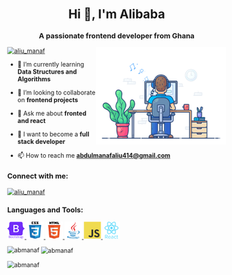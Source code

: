 <h1 align="center">Hi 👋, I'm Alibaba</h1>
<h3 align="center">A passionate frontend developer from Ghana</h3>
<img align="right" src="https://raw.githubusercontent.com/SupianIDz/SupianIDz/main/coding.gif" alt="profile" width="300px"/>

<p align="left"> <a href="https://twitter.com/aliu_manaf" target="blank"><img src="https://img.shields.io/twitter/follow/aliu_manaf?logo=twitter&style=for-the-badge" alt="aliu_manaf"  /></a> </p>

- 🌱 I’m currently learning **Data Structures and Algorithms**

- 👯 I’m looking to collaborate on **frontend projects**

- 💬 Ask me about **fronted and react**
- 👀 I want to become a **full stack developer**
- 📫 How to reach me **abdulmanafaliu414@gmail.com** 

<h3 align="left">Connect with me:</h3>
<p align="left">
<a href="https://twitter.com/aliu_manaf" target="blank"><img align="center" src="https://raw.githubusercontent.com/rahuldkjain/github-profile-readme-generator/master/src/images/icons/Social/twitter.svg" alt="aliu_manaf" height="30" width="40" /></a>
</p>

<h3 align="left">Languages and Tools:</h3>
<p align="left"> <a href="https://getbootstrap.com" target="_blank" rel="noreferrer"> <img src="https://raw.githubusercontent.com/devicons/devicon/master/icons/bootstrap/bootstrap-plain-wordmark.svg" alt="bootstrap" width="40" height="40"/> </a> <a href="https://www.w3schools.com/css/" target="_blank" rel="noreferrer"> <img src="https://raw.githubusercontent.com/devicons/devicon/master/icons/css3/css3-original-wordmark.svg" alt="css3" width="40" height="40"/> </a> <a href="https://www.w3.org/html/" target="_blank" rel="noreferrer"> <img src="https://raw.githubusercontent.com/devicons/devicon/master/icons/html5/html5-original-wordmark.svg" alt="html5" width="40" height="40"/> </a> <a href="https://www.java.com" target="_blank" rel="noreferrer"> <img src="https://raw.githubusercontent.com/devicons/devicon/master/icons/java/java-original.svg" alt="java" width="40" height="40"/> </a> <a href="https://developer.mozilla.org/en-US/docs/Web/JavaScript" target="_blank" rel="noreferrer"> <img src="https://raw.githubusercontent.com/devicons/devicon/master/icons/javascript/javascript-original.svg" alt="javascript" width="40" height="40"/> </a> <a href="https://reactjs.org/" target="_blank" rel="noreferrer"> <img src="https://raw.githubusercontent.com/devicons/devicon/master/icons/react/react-original-wordmark.svg" alt="react" width="40" height="40"/> </a> </p>

<p><img align="left" src="https://github-readme-stats.vercel.app/api/top-langs?username=abmanaf&show_icons=true&locale=en&layout=compact" alt="abmanaf" /></p>

<p>&nbsp;<img align="center" src="https://github-readme-stats.vercel.app/api?username=abmanaf&show_icons=true&locale=en" alt="abmanaf" /></p>

<p><img align="center" src="https://github-readme-streak-stats.herokuapp.com/?user=abmanaf&" alt="abmanaf" /></p>
